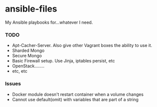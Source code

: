# ansible-files
My Ansible playbooks for...whatever I need.


### TODO
* Apt-Cacher-Server. Also give other Vagrant boxes the ability to use it.
* Sharded Mongo
* Secure Mongo
* Basic Firewall setup. Use Jinja, iptables persist, etc
* OpenStack........
* etc, etc


### Issues
* Docker module doesn't restart container when a volume changes
* Cannot use default(omit) with variables that are part of a string
